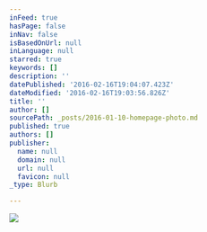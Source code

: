 ```yaml
---
inFeed: true
hasPage: false
inNav: false
isBasedOnUrl: null
inLanguage: null
starred: true
keywords: []
description: ''
datePublished: '2016-02-16T19:04:07.423Z'
dateModified: '2016-02-16T19:03:56.826Z'
title: ''
author: []
sourcePath: _posts/2016-01-10-homepage-photo.md
published: true
authors: []
publisher:
  name: null
  domain: null
  url: null
  favicon: null
_type: Blurb

---
```

![](https://the-grid-user-content.s3-us-west-2.amazonaws.com/12f49f22-d754-4a42-8c42-2e96978fe629.jpg)